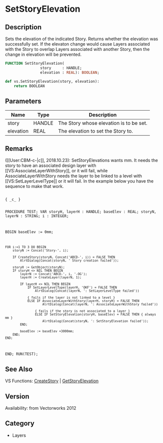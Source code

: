 # SetStoryElevation

## Description
Sets the elevation of the indicated Story. Returns whether the elevation was successfully set. If the elevaton change would cause Layers associated with the Story to overlap Layers associated with another Story, then the change in elevation will be prevented.

```pascal
FUNCTION SetStoryElevation(
				story     : HANDLE;
				elevation : REAL): BOOLEAN;
```

```python
def vs.SetStoryElevation(story, elevation):
    return BOOLEAN
```

## Parameters
|Name|Type|Description|
|---|---|---|
|story|HANDLE|The Story whose elevation is to be set.|
|elevation|REAL|The elevation to set the Story to.|

## Remarks
([[User:CBM-c-|_c_]], 2018.10.23): SetStoryElevations wants mm. It needs the story to have an associated design layer with [[VS:AssociateLayerWithStory]], or it will fail, while AssociateLayerWithStory needs the layer to be linked to a level with [[VS:SetLayerLevelType]] or it will fail. In the example below you have the sequence to make that work.

<code lang="pas">
{ _c_ }

PROCEDURE TEST;
VAR
	storyH, layerH : HANDLE;
	baseElev : REAL;
	storyN, layerN : STRING;
	i : INTEGER;
	
BEGIN
	baseElev := 0mm;
	
	FOR i:=1 TO 3 DO BEGIN
		storyN := Concat('Story-', i);
		
		IF CreateStory(storyN, Concat('ABCD-', i)) = FALSE THEN
			AlrtDialog(Concat(storyN, ' Story creation failed'));
		
		storyH := GetObject(storyN);
		IF storyH <> NIL THEN BEGIN
			layerN := Concat('ABCD-', i, '-OG');
			layerH := CreateLayer(layerN, 1);

			IF layerH <> NIL THEN BEGIN
				IF SetLayerLevelType(layerH, 'OKF') = FALSE THEN
					AlrtDialog(Concat(layerN, ': SetLayerLevelType failed'))
				
				{ fails if the layer is not linked to a level }
				ELSE IF AssociateLayerWithStory(layerH, storyH) = FALSE THEN
						AlrtDialog(Concat(layerN, ': AssociateLayerWithStory failed'))
					
					{ fails if the story is not associated to a layer }
					ELSE IF SetStoryElevation(storyH, baseElev) = FALSE THEN { always mm }
						AlrtDialog(Concat(storyN, ': SetStoryElevation failed'));
			END;
			
			baseElev := baseElev +3000mm;
		END;
	END;
END;
RUN(TEST);
</code>

## See Also
VS Functions:
[CreateStory](CreateStory.md) 
| [GetStoryElevation](GetStoryElevation.md)

## Version
Availability: from Vectorworks 2012

## Category
* Layers

